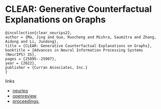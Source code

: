 # CLEAR: Generative Counterfactual Explanations on Graphs

```
@incollection{clear_neurips22,
author = {Ma, Jing and Guo, Ruocheng and Mishra, Saumitra and Zhang, Aidong and Li, Jundong},
title = {CLEAR: Generative Counterfactual Explanations on Graphs},
booktitle = {Advances in Neural Information Processing Systems (NeurIPS) 35},
pages = {25895--25907},
year = {2022},
publisher = {Curran Associates, Inc.}
}
```

links
- [neurips](https://nips.cc/Conferences/2022/Schedule?showEvent=54844)
- [openreview](https://openreview.net/forum?id=YR-s5leIvh)
- [proceedings](https://papers.nips.cc//paper_files/paper/2022/hash/a69d7f3a1340d55c720e572742439eaf-Abstract-Conference.html),
